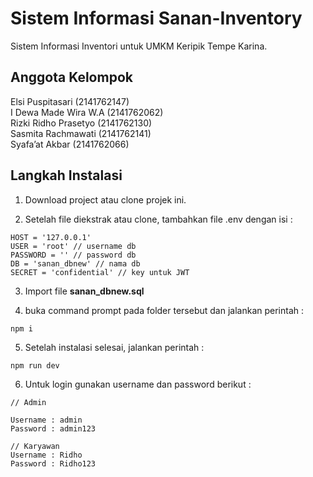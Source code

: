 # Sistem Informasi Sanan-Inventory

Sistem Informasi Inventori untuk UMKM Keripik Tempe Karina.

## Anggota Kelompok

Elsi Puspitasari (2141762147)\
I Dewa Made Wira W.A (2141762062)\
Rizki Ridho Prasetyo (2141762130)\
Sasmita Rachmawati (2141762141)\
Syafa’at Akbar (2141762066)

## Langkah Instalasi

1.  Download project atau clone projek ini.

2.  Setelah file diekstrak atau clone, tambahkan file .env dengan isi :

```
HOST = '127.0.0.1'
USER = 'root' // username db
PASSWORD = '' // password db
DB = 'sanan_dbnew' // nama db
SECRET = 'confidential' // key untuk JWT
```

3.  Import file **sanan_dbnew.sql**

4.  buka command prompt pada folder tersebut dan jalankan perintah :

```
npm i
```

5. Setelah instalasi selesai, jalankan perintah :

```
npm run dev
```

6. Untuk login gunakan username dan password berikut :

```
// Admin

Username : admin
Password : admin123

// Karyawan
Username : Ridho
Password : Ridho123
```
